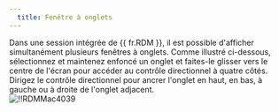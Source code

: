 ```yaml
---
  title: Fenêtre à onglets
---
```

Dans une session intégrée de {{ fr.RDM }}, il est possible d'afficher simultanément plusieurs fenêtres à onglets. Comme illustré ci-dessous, sélectionnez et maintenez enfoncé un onglet et faites-le glisser vers le centre de l'écran pour accéder au contrôle directionnel à quatre côtés. Dirigez le contrôle directionnel pour ancrer l'onglet en haut, en bas, à gauche ou à droite de l'onglet adjacent.  
![!!RDMMac4039](https://webdevolutions.azureedge.net/docs/fr/rdm/mac/RdmMac4039.png) 

